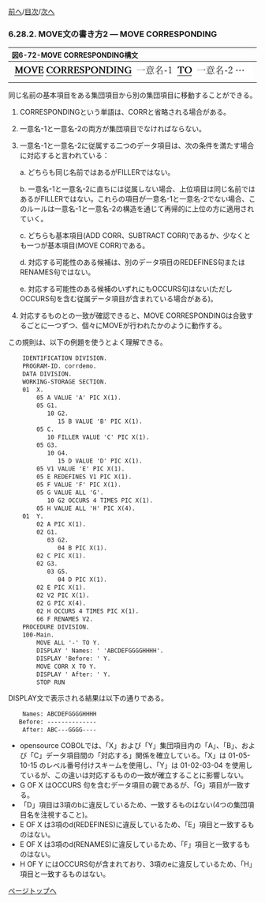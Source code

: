 <!--navi start1-->
[前へ](6-28-1.md)/[目次](https://opensourcecobol.github.io/markdown/TOC.html)/[次へ](6-29-1.md)
<!--navi end1-->
### 6.28.2. MOVE文の書き方2 ― MOVE CORRESPONDING

|図6-72-MOVE CORRESPONDING構文|
|:--|
|![alt text](Image/6-72.png)|

同じ名前の基本項目をある集団項目から別の集団項目に移動することができる。

1. CORRESPONDINGという単語は、CORRと省略される場合がある。

2. 一意名-1と一意名-2の両方が集団項目でなければならない。

3. 一意名-1と一意名-2に従属する二つのデータ項目は、次の条件を満たす場合に対応すると言われている：

    a. どちらも同じ名前ではあるがFILLERではない。

    b. 一意名-1と一意名-2に直ちには従属しない場合、上位項目は同じ名前ではあるがFILLERではない。これらの項目が一意名-1と一意名-2でない場合、このルールは一意名-1と一意名-2の構造を通じて再帰的に上位の方に適用されていく。

    c. どちらも基本項目(ADD CORR、SUBTRACT CORR)であるか、少なくとも一つが基本項目(MOVE CORR)である。

    d. 対応する可能性のある候補は、別のデータ項目のREDEFINES句またはRENAMES句ではない。

    e. 対応する可能性のある候補のいずれにもOCCURS句はない(ただしOCCURS句を含む従属データ項目が含まれている場合がある)。

4. 対応するものとの一致が確認できると、MOVE CORRESPONDINGは合致するごとに一つずつ、個々にMOVEが行われたかのように動作する。

この規則は、以下の例題を使うとよく理解できる。

        IDENTIFICATION DIVISION.
        PROGRAM-ID. corrdemo.
        DATA DIVISION.
        WORKING-STORAGE SECTION.
        01  X.
            05 A VALUE 'A' PIC X(1).
            05 G1.
               10 G2.
                  15 B VALUE 'B' PIC X(1).
            05 C.
               10 FILLER VALUE 'C' PIC X(1).
            05 G3.
               10 G4.
                  15 D VALUE 'D' PIC X(1).
            05 V1 VALUE 'E' PIC X(1).
            05 E REDEFINES V1 PIC X(1).
            05 F VALUE 'F' PIC X(1).
            05 G VALUE ALL 'G'.
               10 G2 OCCURS 4 TIMES PIC X(1).
            05 H VALUE ALL 'H' PIC X(4).
        01  Y.
            02 A PIC X(1).
            02 G1.
               03 G2.
                  04 B PIC X(1).
            02 C PIC X(1).
            02 G3.
               03 G5.
                  04 D PIC X(1).
            02 E PIC X(1).
            02 V2 PIC X(1).
            02 G PIC X(4).
            02 H OCCURS 4 TIMES PIC X(1).
            66 F RENAMES V2.
        PROCEDURE DIVISION.
        100-Main.
            MOVE ALL '-' TO Y.
            DISPLAY ' Names: ' 'ABCDEFGGGGHHHH'.
            DISPLAY 'Before: ' Y.
            MOVE CORR X TO Y.
            DISPLAY ' After: ' Y.
            STOP RUN

DISPLAY文で表示される結果は以下の通りである。

        Names: ABCDEFGGGGHHHH
       Before: --------------
        After: ABC---GGGG----

- opensource COBOLでは、「X」および「Y」集団項目内の「A」、「B」、および「C」データ項目間の「対応する」関係を確立している。「X」は 01-05-10-15 のレベル番号付けスキームを使用し、「Y」は 01-02-03-04 を使用しているが、この違いは対応するものの一致が確立することに影響しない。
- G OF X はOCCURS 句を含むデータ項目の親であるが、「G」項目が一致する。
- 「D」項目は3項のbに違反しているため、一致するものはない(4つの集団項目名を注視すること)。
- E OF X は3項のd(REDEFINES)に違反しているため、「E」項目と一致するものはない。
- E OF X は3項のd(RENAMES)に違反しているため、「F」項目と一致するものはない。
- H OF Y にはOCCURS句が含まれており、3項のeに違反しているため、「H」項目と一致するものはない。

<!--navi start2-->

[ページトップへ](6-28-2.md)
<!--navi end2-->
